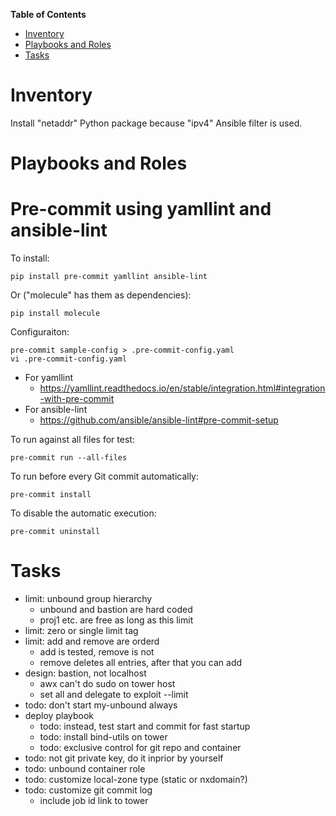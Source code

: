 <!-- markdown-toc start - Don't edit this section. Run M-x markdown-toc-refresh-toc -->
**Table of Contents**

- [Inventory](#inventory)
- [Playbooks and Roles](#playbooks-and-roles)
- [Tasks](#tasks)

<!-- markdown-toc end -->


Inventory
================

Install "netaddr" Python package because "ipv4" Ansible filter is used.


Playbooks and Roles
================

Pre-commit using yamllint and ansible-lint
================

To install:

    pip install pre-commit yamllint ansible-lint

Or ("molecule" has them as dependencies):

    pip install molecule

Configuraiton:

    pre-commit sample-config > .pre-commit-config.yaml
    vi .pre-commit-config.yaml

- For yamllint
  - https://yamllint.readthedocs.io/en/stable/integration.html#integration-with-pre-commit
- For ansible-lint
  - https://github.com/ansible/ansible-lint#pre-commit-setup

To run against all files for test:

    pre-commit run --all-files

To run before every Git commit automatically:

    pre-commit install

To disable the automatic execution:

    pre-commit uninstall


Tasks
================

- limit: unbound group hierarchy
  - unbound and bastion are hard coded
  - proj1 etc. are free as long as this limit
- limit: zero or single limit tag
- limit: add and remove are orderd
  - add is tested, remove is not
  - remove deletes all entries, after that you can add
- design: bastion, not localhost
  - awx can't do sudo on tower host
  - set all and delegate to exploit --limit
- todo: don't start my-unbound always
- deploy playbook
  - todo: instead, test start and commit for fast startup
  - todo: install bind-utils on tower
  - todo: exclusive control for git repo and container
- todo: not git private key, do it inprior by yourself
- todo: unbound container role
- todo: customize local-zone type (static or nxdomain?)
- todo: customize git commit log
  - include job id link to tower

